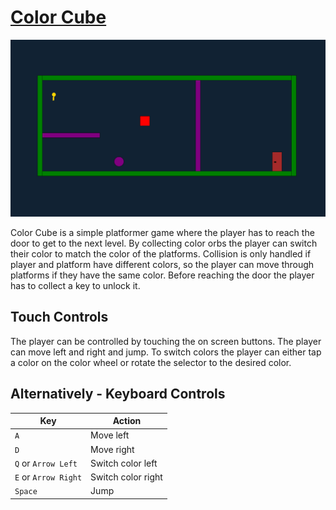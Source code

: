 # [Color Cube](https://Ranxen.github.io)


![Color Cube Game Screenshot](colorCube.png)


Color Cube is a simple platformer game where the player has to reach the door to get to the next level. By collecting color orbs the player can switch their color to match the color of the platforms. Collision is only handled if player and platform have different colors, so the player can move through platforms if they have the same color. Before reaching the door the player has to collect a key to unlock it.



## Touch Controls

The player can be controlled by touching the on screen buttons. The player can move left and right and jump. To switch colors the player can either tap a color on the color wheel or rotate the selector to the desired color.


## Alternatively - Keyboard Controls

| Key | Action |
| --- | --- |
| `A` | Move left |
| `D` | Move right |
| `Q` or `Arrow Left` | Switch color left |
| `E` or `Arrow Right` | Switch color right |
| `Space` | Jump |